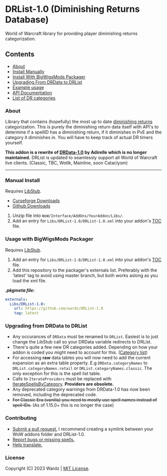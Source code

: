 # DRList-1.0 (Diminishing Returns Database)

World of Warcraft library for providing player diminishing returns categorization.

## Contents

- [About](#about)
- [Install Manually](#manual-install)
- [Install With BigWigsMods Packager](#usage-with-bigwigsmods-packager)
- [Upgrading From DRData to DRList](#upgrading-from-drdata-to-drlist)
- [Example usage](https://github.com/wardz/DRList-1.0/wiki/Example-Usage)
- [API Documentation](https://wardz.github.io/DRList-1.0/)
- [List of DR categories](https://github.com/wardz/DRList-1.0/wiki/DR-Categories)

### About

Library that contains (hopefully) the most up to date [diminishing returns](https://wow.gamepedia.com/Diminishing_returns) categorization. This is purely the diminishing return data itself with API's to determine if a spellID has a diminishing return, if it diminishes in PvE and the category it diminishes in. You will have to keep track of actual DR timers yourself.

**This addon is a rewrite of [DRData-1.0](https://www.wowace.com/projects/drdata-1-0) by Adirelle which is no longer maintained.**
DRList is updated to seamlessly support all World of Warcraft live clients. (Classic, TBC, Wotlk, Mainline, soon Cataclysm)

___

### Manual Install

Requires [LibStub](https://www.curseforge.com/wow/addons/libstub).

- [Curseforge Downloads](https://wow.curseforge.com/projects/drlist-1-0)
- [Github Downloads](https://github.com/wardz/DRList-1.0/releases)

1. Unzip file into `WoW/Interface/AddOns/YourAddon/Libs/`.
2. Add an entry for `Libs/DRList-1.0/DRList-1.0.xml` into your addon's [TOC](https://wowpedia.fandom.com/wiki/TOC_format) file.

### Usage with BigWigsMods Packager

Requires [LibStub](https://www.curseforge.com/wow/addons/libstub).

1. Add an entry for `Libs/DRList-1.0/DRList-1.0.xml` into your addon's [TOC](https://wowpedia.fandom.com/wiki/TOC_format) file.
2. Add this repository to the packager's externals list. Preferably with the 'latest' tag to avoid using master branch, but both works aslong as you load the xml file.

_**.pkgmeta file:**_

```yaml
externals:
  Libs/DRList-1.0:
    url: https://github.com/wardz/DRList-1.0
    tag: latest
```

### Upgrading from DRData to DRList

- Any occurances of `DRData` must be renamed to `DRList`. Easiest is to just change the LibStub call so your DRData variable redirects to DRList.
- There's quite a few new DR categories added. Depending on how your addon is coded you might need to account for this. ([Category list](https://github.com/wardz/DRList-1.0/wiki/DR-Categories))
- For accessing **raw** data tables you will now need to add the current expansion as an extra table property.
  E.g `DRData.categoryNames` to `DRList.categoryNames.retail` or `DRList.categoryNames.classic`. The only exception for this is
  the spell list table.
- Calls to `IterateProviders` must be replaced with [IterateSpellsByCategory](https://github.com/wardz/DRList-1.0/blob/620a36fc1ccbfb399ead1b874b9a0fc648113b9c/DRList-1.0/DRList-1.0.lua#L347-L356). **Providers are obsolete.**
- Any deprecated category warnings from DRData-1.0 has now been removed, including the deprecated code.
- ~~For Classic Era (vanilla) you need to mostly use spell names instead of spell IDs.~~ (As of 1.15.0+ this is no longer the case)

### Contributing

- [Submit a pull request.](https://github.com/wardz/DRList-1.0/pulls)
  I recommend creating a symlink between your WoW addons folder and DRList-1.0.
- [Report bugs or missing spells.](https://github.com/wardz/drlist-1.0/issues)
- [Help translate.](https://www.curseforge.com/wow/addons/drlist-1-0/localization)

### License

Copyright (C) 2023 Wardz | [MIT License](https://opensource.org/licenses/mit-license.php).
